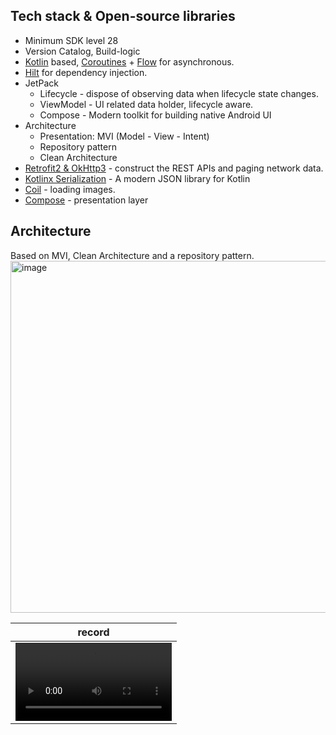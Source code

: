 ## Tech stack & Open-source libraries
- Minimum SDK level 28
- Version Catalog, Build-logic
- [Kotlin](https://kotlinlang.org/) based, [Coroutines](https://github.com/Kotlin/kotlinx.coroutines) + [Flow](https://kotlin.github.io/kotlinx.coroutines/kotlinx-coroutines-core/kotlinx.coroutines.flow/) for asynchronous.
- [Hilt](https://dagger.dev/hilt/) for dependency injection.
- JetPack
  - Lifecycle - dispose of observing data when lifecycle state changes.
  - ViewModel - UI related data holder, lifecycle aware.
  - Compose - Modern toolkit for building native Android UI
- Architecture
  - Presentation: MVI (Model - View - Intent)
  - Repository pattern
  - Clean Architecture
- [Retrofit2 & OkHttp3](https://github.com/square/retrofit) - construct the REST APIs and paging network data.
- [Kotlinx Serialization](https://github.com/Kotlin/kotlinx.serialization) - A modern JSON library for Kotlin
- [Coil](https://github.com/coil-kt/coil) - loading images.
- [Compose]() - presentation layer
  
## Architecture
Based on MVI, Clean Architecture and a repository pattern.
<img width="563" alt="image" src="https://github.com/suseungiee/pokemon/assets/52225690/a6c78e63-b871-4d5b-949e-dbf78477c078">

| record |
:-:|
<video src="https://github.com/suseungiee/pokemon/assets/52225690/f15d8fa4-0846-4e52-9115-ebe0c165147e" width="250"/>|
